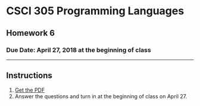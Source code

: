 # CSCI 305 Programming Languages

## Homework 6

### Due Date: April 27, 2018 at the beginning of class

---

## Instructions

1. [Get the PDF](https://raw.githubusercontent.com/CSCI305/csci305-homework/master/hw6.pdf)
2. Answer the questions and turn in at the beginning of class on April 27.
